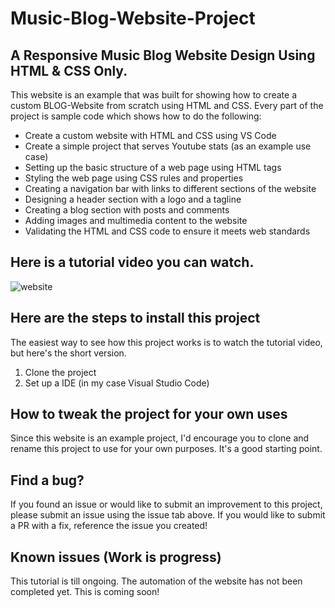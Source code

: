 # Music-Blog-Website-Project

## A Responsive Music Blog Website Design Using HTML & CSS Only.

This website is an example that was built for showing how to create a custom BLOG-Website from scratch using HTML and CSS. Every part of the project is sample code which shows how to do the following:

* Create a custom website with HTML and CSS using VS Code
* Create a simple project that serves Youtube stats (as an example use case)
* Setting up the basic structure of a web page using HTML tags
* Styling the web page using CSS rules and properties
* Creating a navigation bar with links to different sections of the website
* Designing a header section with a logo and a tagline
* Creating a blog section with posts and comments
* Adding images and multimedia content to the website
* Validating the HTML and CSS code to ensure it meets web standards

## Here is a tutorial video you can watch.
<a href="" target="_blank"><a>
  
 ![website](https://user-images.githubusercontent.com/34037962/233790639-6be55f61-44b2-4fed-bdcc-e9249f54d44d.jpeg)

## Here are the steps to install this project

The easiest way to see how this project works is to watch the tutorial video, but here's the short version.

1. Clone the project
2. Set up a IDE (in my case Visual Studio Code) 

## How to tweak the project for your own uses 

Since this website is an example project, I'd encourage you to clone and rename this project to use for your own purposes. It's a good starting point.

## Find a bug?

If you found an issue or would like to submit an improvement to this project, please submit an issue using the issue tab above. If you would like to submit a PR with a fix, reference the issue you created!

## Known issues (Work is progress)

This tutorial is till ongoing. The automation of the website has not been completed yet. This is coming soon!

